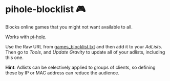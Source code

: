 # pihole-blocklist 🎮
Blocks online games that you might not want available to all. 

Works with [pi-hole](https://pi-hole.net/). 

Use the Raw URL from [games_blocklist.txt](https://github.com/philip-holland/pihole-blocklist/blob/main/games_blocklist.txt) and then add it to your _AdLists_. Then go to _Tools_, and _Update Gravity_ to update all of your adlists, including this one.

__Hint__: Adlists can be selectively applied to groups of clients, so defining these by IP or MAC address can reduce the audience.

